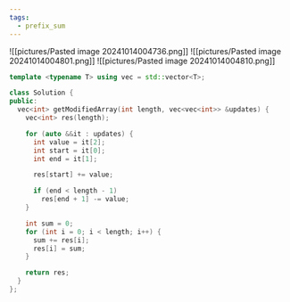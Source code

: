 ```yaml
---
tags:
  - prefix_sum
---
```

![[pictures/Pasted image 20241014004736.png]]
![[pictures/Pasted image 20241014004801.png]]
![[pictures/Pasted image 20241014004810.png]]



```c++
template <typename T> using vec = std::vector<T>;

class Solution {
public:
  vec<int> getModifiedArray(int length, vec<vec<int>> &updates) {
    vec<int> res(length);

    for (auto &&it : updates) {
      int value = it[2];
      int start = it[0];
      int end = it[1];

      res[start] += value;

      if (end < length - 1)
        res[end + 1] -= value;
    }

    int sum = 0;
    for (int i = 0; i < length; i++) {
      sum += res[i];
      res[i] = sum;
    }

    return res;
  }
};
```